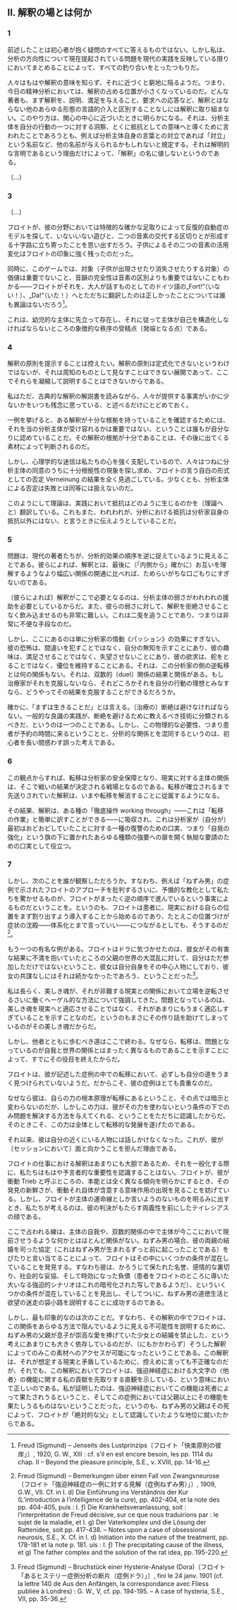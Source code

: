 <!-- II. What Is the Place of Interpretation? -->
## II. 解釈の場とは何か

### 1

<!-- 1. The preceding does not answer all the questions that occur to a novice. But in gathering together the problems currently raised concerning the direction of an analysis, insofar as this currency reflects contemporary practice, I think I have kept everything in proportion. -->
前述したことは初心者が抱く疑問のすべてに答えるものではない。しかし私は、分析の方向性について現在提起されている問題を現代の実践を反映している限りにおいてまとめることによって、すべての釣り合いをとったつもりだ。

<!-- Which is to say, the smaller place occupied by interpretation in present-day psychoanalysis—not that people no longer know the meaning of interpretation, but they seem to be embarrassed when they approach it. No author tackles interpretation without first distinguishing it from every other form of verbal intervention that does not constitute interpretation: explanations, gratifications, responses to demands, and so on. This process becomes revealing when it gets close to the center of interest. It stipulates that even something said to lead the subject to an insight* into one of his behaviors, especially its signification as resistance, maybe given any other name, “confrontation,” for example, if only confrontation of the subject with his own words, without deserving the name "interpretation,” simply because it is a clarifying statement. -->
人々はもはや解釈の意味を知らず、それに近づくと窮地に陥るようだ。つまり、今日の精神分析においては、解釈の占める位置が小さくなっているのだ。どんな著者も、まず解釈を、説明、満足を与えること、要求への応答など、解釈とはならない他のあらゆる形態の言語的介入と区別することなしには解釈に取り組まない。このやり方は、関心の中心に近づいたときに明らかになる。それは、分析主体を自分の行動の一つに対する洞察、とくに抵抗としての意味へと導くために言われたことであろうとも、例えば分析主体自身の言葉との対立であれば「対立」という名前など、他の名前が与えられるかもしれないと規定する。それは解明的な言明であるという理由だけによって、「解釈」の名に値しないというのである。

〔…〕

### 3

〔…〕

<!-- One will recall that with characteristic sureness of step in his field, Freud, seeking a model of repetition automatism, stopped at the crossroads formed by a game of occultation and an alternating scansion of two phonemes, whose conjugation by a child made a striking impression on him. -->
フロイトが、彼の分野においては特徴的な確かな足取りによって反復的自動症のモデルを探して、いないいない遊びと、二つの音素の交代する区切りとが形成する十字路に立ち寄ったことを思い出すだろう。子供によるその二つの音素の活用変化はフロイトの印象に強く残ったのだった。

<!-- At the same time, we also see in the game that the value of the object is insignificant (the object the child causes to appear and disappear), and that phonetic perfection is less important than phonemic distinction—no one would dispute that Freud was right to translate it immediately by the Fort! Da! of the German he as an adult spoke [9]. -->
同時に、このゲームでは、対象（子供が出現させたり消失させたりする対象）の価値は重要でないこと、音韻の完全性は音素の区別よりも重要ではないこともわかる——フロイトがそれを、大人が話すものとしてのドイツ語の„Fort!“（いない！）、„Da!“（いた！）へとただちに翻訳したのは正しかったことについては誰も異論はないだろう[^9]。

[^9]: Freud (Sigmund) – Jenseits des Lustprinzips〔フロイト「快楽原則の彼岸」〕, 1920, G. W., XIII : cf. s’il en est encore besoin, les pp. 1114 du chap. II – Beyond the pleasure principle, S.E., v. XVIII, pp. 14-16.

<!-- This is the point of insemination for a symbolic order that preexists the infantile subject and in accordance with which he has to structure himself. -->
これは、幼児的な主体に先立って存在し、それに従って主体が自己を構造化しなければならないところの象徴的な秩序の受精点〔発端となる点〕である。

### 4

<!-- 4. I will spare myself the task of providing the rules of interpretation. It is not that they cannot be formulated, but developments that I cannot presume to be known, since I cannot give a condensed account of them here. -->
解釈の原則を提示することは控えたい。解釈の原則は定式化できないというわけではないが、それは周知のものとして見なすことはできない展開であって、ここでそれらを凝縮して説明することはできないからである。

<!-- I will confine myself to remarking that, in reading the classical commen  taries on interpretation, I always regret how little is made of the very facts people supply -->
私はただ、古典的な解釈の解説書を読みながら、人々が提供する事実がいかに少ないかをいつも残念に思っている、と述べるだけにとどめておく。

<!-- To give an example, everyone acknowledges in his own way that to confirm that an interpretation is well founded,, it is not the conviction with which it is received by the subject that counts, its well-foundedness instead being gauged by the material that emerges afterward. -->
一例を挙げると、ある解釈が十分な根拠を持っていることを確認するためには、それを当の分析主体が受け容れるかは重要ではない、ということは誰もが自分なりに認めていることだ。その解釈の根拠が十分であることは、その後に出てくる素材によって判断されるのだ。

<!-- But psychologizing superstition has such a powerful grip on our minds that people always seek out the phenomenon of well-foundedness in the subject’s assent, entirely overlooking the consequences of what Freud says about Verneinung [negation] as a form of avowal—to say the least, negation by the subject cannot be treated as equivalent to drawing a blank. -->
しかし、心理学的な迷信は私たちの心を強く支配しているので、人々はつねに分析主体の同意のうちに十分根拠性の現象を探し求め、フロイトの言う自白<!-- aveu -->の形式としての否定 Verneinung の結果を全く見過ごしている。少なくとも、分析主体による否定は失敗とは同等には扱えないのだ。

<!-- This is how theory translates the way in which resistance is engendered in practice. It is also what I am trying to convey when I say that there is no other resistance to analysis than that of the analyst himself. -->
このようにして理論は、実践において抵抗はどのように生じるのかを〔理論へと〕翻訳している。これもまた、われわれが、分析における抵抗は分析家自身の抵抗以外にはない、と言うときに伝えようとしていることだ。

### 5

<!-- 5. The problem is that contemporary authors seem to have gotten the sequence of analytic effects backward. According to them, interpretation is but hesitant stammering compared to the opening up of a broader relation  ship in which, at last, we understand each other (“from the inside,” no doubt). -->
問題は、現代の著者たちが、分析的効果の順序を逆に捉えているように見えることである。彼らによれば、解釈とは、最後に（「内側から」確かに）お互いを理解するようなより幅広い関係の開通に比べれば、ためらいがちな口ごもりにすぎないのである。

<!-- Interpretation becomes necessary here because the subject’s weakness requires our assistance. It is also something that is very difficult to get his weakness to swallow without rejecting it. It is both at once—in other words, a very awkward means. -->
〔彼らによれば〕解釈がここで必要となるのは、分析主体の弱さがわれわれの援助を必要としているからだ。また、彼らの弱さに対して、解釈を拒絶させることなく飲み込ませるのも非常に難しい。これは二兎を追うことであり、つまりは非常に不便な手段なのだ。

<!-- But what we have here is only the effect of the analyst’s passions; his fear, which is not of making a mistake but of displaying his ignorance; his taste, which is not to satisfy but not to disappoint; his need, which is not to govern but to keep the upper hand. It has nothing to do with countertransference on the part of this or that analyst; it has to do with the consequences of the dyadic relation, if the therapist does not overcome it, and how could he overcome it when he views it as the ideal of his action? -->
しかし、ここにあるのは単に分析家の情動《パッション》の効果にすぎない。彼の恐怖は、間違いを犯すことではなく、自分の無知を示すことにあり、彼の趣味は、満足させることではなく、失望させないことにあり、彼の欲求は、舵をとることではなく、優位を維持することにある。それは、この分析家の側の逆転移とは何の関係もない。それは、双数的〔duel〕関係の結果と関係がある。もし治療家がそれを克服しないなら、それどころかそれを自分の行動の理想とみなすなら、どうやってその結果を克服することができるだろうか。

<!-- *Primum vivere*, no doubt: a break must be avoided. That the practice of common decency should be classified as a technique to be taught so that breaks are avoided is one thing. But to confuse this physical necessity, the patient's presence at his appointment, with an analytic relationship is a mis  taken notion that will mislead the novice for a long time. -->
確かに、「まずは生きることだ」とは言える。〔治療の〕断絶は避けなければならない。一般的な良識の実践が、断絶を避けるために教えるべき技術に分類されるべきだ、というのは一つのことである。しかし、この物理的な必要性、つまり患者が予約の時間に来るということと、分析的な関係とを混同するというのは、初心者を長い間惑わす誤った考えである。

### 6

<!-- 6. From this point of view, transference becomes the analyst's security, and the subject’s relation to reality [réel] becomes the terrain on which the outcome of the battle is determined. Interpretation, which was postponed until the transference was consolidated, now becomes subordinate to its liquidation. -->
この観点からすれば、転移は分析家の安全保障となり、現実に対する主体の関係は、そこで戦いの結果が決定される戦場となるのである。転移が確立されるまで先送りされていた解釈は、いまや転移を解消することに従属するようになる。

<!-- As a result, interpretation is absorbed into a kind of “working through'’*—that one can quite simply translate by “work of transference” [travail du transfert]—which serves as an alibi for a sort of revenge the analyst takes for his initial timidity, that is, for an insistence that opens the door to all kinds of forcing, placed under the banner of “strengthening the ego” -->
その結果、解釈は、ある種の「徹底操作 working through」——これは「転移の作業」と簡単に訳すことができる——に吸収され、これは分析家が〔自分が〕最初はおどおどしていたことに対する一種の復讐のための口実、つまり「自我の強化」という旗の下に置かれたあらゆる種類の強要への扉を開く執拗な要請のための口実として役立つ。

### 7

<!-- , But has anyone observed, in criticizing Freud's approach, as presented for example in the case of the Rat Man, that what surprises us as a preliminary indoctrination is due simply to the fact that Freud proceeds in exactly the opposite order? For he begins by introducing the patient to an initial situat  ing of his position in reality [réel], even if this situating leads to a precipita  tion—I would even go so far as to say a systematization—of symptoms [8], -->
しかし、次のことを誰が観察しただろうか。すなわち、例えば「ねずみ男」の症例で示されたフロイトのアプローチを批判するさいに、予備的な教化として私たちを驚かせるものが、フロイトがまったく逆の順序で進んでいるという事実によるものだということを。というのも、フロイトは患者に、現実における自らの位置をまず割り出すよう導入することから始めるのであり、たとえこの位置づけが症状の沈殿——体系化とまで言っていい——につながるとしても、そうするのだ[^8]。

[^8]: Freud (Sigmund) – Bemerkungen über einen Fall von Zwangsneurose〔フロイト「強迫神経症の一例に対する見解（症例ねずみ男）」〕, 1909, G.W., VIl. Cf. in I. d) Die Einführung ins Verständnis der Kur (L’introduction à l’intelligence de la cure), pp. 402-404, et la note des pp. 404-405, puis : I. ƒ) Die Krankheitsveranlassung, soit : l’interprétation de Freud décisive, sur ce que nous traduirions par : le sujet de la maladie, et I. g) Der Vaterkomplex und die Lösung der Rattenidee, soit pp. 417-438. – Notes upon a case of obsessional neurosis, S.E., X. Cf. in I. d) Initiation into the nature of the treatment, pp. 178-181 et la note p. 181. uis : I. ƒ) The precipitating cause of the illness, et g) The father complex and the solution of the rat idea, pp. 195-220.

<!-- Another well-known example: Freud brings Dora to realize that she has done more than merely participate in the great disorder of her father's world, whose damaging consequences she complains of—she has made her  self its linchpin, and it could not have continued without her connivance [7], -->
もう一つの有名な例がある。フロイトはドラに気づかせたのは、彼女がその有害な結果に不満を抱いていたところの父親の世界の大混乱に対して、自分はただ参加しただけではないということ、彼女は自分自身をその中心人物にしており、彼女の共謀なしにはそれは続かなかったであろう、ということだった[^7]。

[^7]: Freud (Sigmund) – Bruchstück einer Hysterie-Analyse (Dora)〔フロイト「あるヒステリー症例分析の断片（症例ドラ）」〕, fini le 24 janv. 1901 (cf. la lettre 140 de Aus den Anfängen, la correspondance avec Fliess publiée à Londres) : G. W., V, cf. pp. 194-195. – A case of hysteria, S.E., VII, pp. 35-36.

<!-- I have long stressed the Hegelian procedure at work in this reversal of < positions of the beautiful soul in relation to the reality he accuses. The point is not to adapt him to it, but to show him that he is only too well adapted to it, since he assists in its very fabrication. -->
私は長らく、美しき魂が、それが非難する現実との関係において立場を逆転させるさいに働くヘーゲル的な方法について強調してきた。問題となっているのは、美しき魂を現実へと適応させることではなく、それがあまりにもうまく適応しすぎていることを示すことなのだ。というのもまさにその作り話を助けてしまっているのがその美しき魂だからだ。

<!-- But the path to be followed with the other ends here. For the transference has already done its job, demonstrating that what is at stake is something altogether different than relations between the ego and the world. -->
しかし、他者とともに歩むべき道はここで終わる。なぜなら、転移は、問題となっているのが自我と世界の関係とはまったく異なるものであることを示すことによって、すでにその役目を終えたからだ。

<!-- Freud does not always seem to find his way about very well in the transference in the cases he describes. And that is why they are so precious. -->
フロイトは、彼が記述した症例の中での転移において、必ずしも自分の道をうまく見つけられていないようだ。だからこそ、彼の症例はとても貴重なのだ。

<!-- For he immediately recognized that the crux [principe] of his power lay in the' transference—in which respect it did not differ from suggestion-—but also that this power only gave him a way out of the problem on the condi  tion that he not use it, for it was then that it took on its whole transferential development. -->
なぜなら彼は、自らの力の根本原理が転移にあるということ、その点では暗示と変わらないのだが、しかしこの力は、彼がその力を使わないという条件の下でのみ問題を解決する方法を与えてくれる、ということをただちに認識したからだ。そのときこそ、この力は全体として転移的な発展を遂げたのである。

<!-- From then on he no longer addressed the person who was in his proximity, which is why he refused to work face to face with him. -->
それ以来、彼は自分の近くにいる人物には話しかけなくなった。これが、彼が〔セッションにおいて〕面と向かうことを拒んだ理由である。

<!-- Interpretation in Freud’s work is so bold that, in popularizing it, we no longer recognize its import as mantic. When Freud exposes a tendency what he calls Trieb, which is altogether different from an instinct—the fresh  ness of the discovery prevents us from seeing the advent of a signifier that the Trieb in itself implies. But when Freud brings to light what can only be called the subject’s lines of fate, what we ponder is Tiresias’ face con  fronting the ambiguity where his verdict operates. --> 
フロイトの仕事における解釈はあまりにも大胆であるため、それを一般化する際に、私たちはもはや予言者的な重要性を認識することはない。フロイトが、彼が衝動 Trieb と呼ぶところの、本能とは全く異なる傾向を明らかにするとき、その発見の新鮮さが、衝動それ自体が含意する意味作用の出現を見ることを妨げている。しかし、フロイトが主体の運命線としか言いようのないものを明るみに出すとき、私たちが考えるのは、彼の判決がもたらす両義性を前にしたテイレシアスの顔である。

<!-- For the lines that are divined here have so little to do with the subject’s ego, or with anything he may make present here and now in the dyadic relation, that in the case of the Rat Man, it is by a direct hit on the pact that presided over his parents’ marriage (that is, on something that occurred well before the Rat Man was born) that Freud finds several conditions intermingled in it—honor just barely saved, emotional betrayal, social compromise, and prescribed debt, of which the great compulsive scenario that led the patient to him seems to be the cryptographic copy—and finally manages to explain the impasses in which the Rat Man’s moral life and desire go astray. -->
ここで占われる線は、主体の自我や、双数的関係の中で主体が今ここにおいて現前させうるような何かとはほとんど関係がない。ねずみ男の場合、彼の両親の結婚を司った協定（これはねずみ男が生まれるずっと前に起こったことである）をぴたりと言い当てることによって、フロイトはその中にいくつかの条件が混在していることを発見する。すなわち彼は、かろうじて保たれた名誉、感情的な裏切り、社会的な妥協、そして時効になった負債（患者をフロイトのところに導いた大いなる強迫的シナリオはこれの暗号化された写しであるようだ）、といういくつかの条件が混在していることを見出し、そしてついに、ねずみ男の道徳生活と欲望の迷走の袋小路を説明することに成功するのである。

<!-- But the most striking thing about it is that access to this material was rendered possible only by an interpretation in which Freud relies too heavily on the idea that the Rat Man’s father had prohibited his son from marrying the girl to whom he was sublimely devoted, in order to explain the impossibil  ity that seems to have blocked this relationship for him in every way. An interpretation which, to say the least, is inexact, since it is contradicted by the reality it presumes, but which is nevertheless true in the sense that, in it, Freud evinces an intuition that anticipates my own contribution regarding the function of the Other in obsessive neurosis. I have demonstrated that this function may be served, in obsessive neurosis, by a dead man [un more], and that in this case it could not he better served than by the father, insofar as the Rat Man’s father had, by his death, acceded to the position Freud rec  ognized as that of the absolute Father.  -->
しかし、最も印象的なのは次のことだ。すなわち、その解釈の中でフロイトは、この関係をあらゆる方法で阻んでいるように見える不可能性を説明するために、ねずみ男の父親が息子が崇高な愛を捧げていた少女との結婚を禁止した、という考えにあまりにも大きく依存しているのだが、〔にもかかわらず〕そうした解釈によってのみこの素材へのアクセスが可能になったということである。この解釈は、それが想定する現実と矛盾しているために、控えめに言っても不正確なのだが、それでも、この解釈においてフロイトは、強迫神経症における大文字の〈他者〉の機能に関する私の貢献を先取りする直観を示している、という意味において正しいのである。私が証明したのは、強迫神経症においてこの機能は死者によって果たされうるということ、そしてこの症例においては父親以上にその機能を果たしうるものはないということだった。というのも、ねずみ男の父親はその死によって、フロイトが「絶対的な父」として認識していたような地位に就いたからである。
